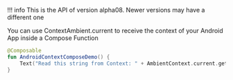 !!! info
    This is the API of version alpha08. Newer versions may have a different one
    
You can use ContextAmbient.current to receive the context of your Android App inside a Compose Function

```kotlin 
@Composable
fun AndroidContextComposeDemo() {
    Text("Read this string from Context: " + AmbientContext.current.getString(R.string.app_name))
}
```